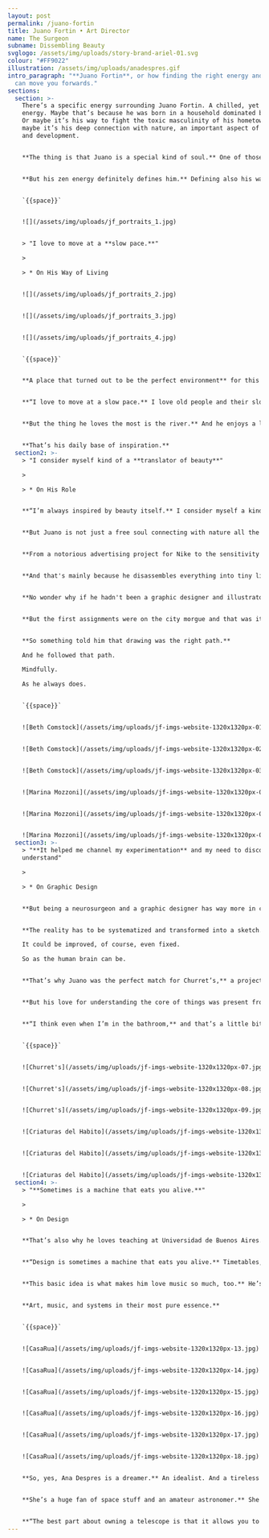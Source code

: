 ```yaml
---
layout: post
permalink: /juano-fortin
title: Juano Fortin • Art Director
name: The Surgeon
subname: Dissembling Beauty
svglogo: /assets/img/uploads/story-brand-ariel-01.svg
colour: "#FF9022"
illustration: /assets/img/uploads/anadespres.gif
intro_paragraph: "**Juano Fortin**, or how finding the right energy and flow,
  can move you forwards."
sections:
  section: >-
    There’s a specific energy surrounding Juano Fortin. A chilled, yet powerful
    energy. Maybe that’s because he was born in a household dominated by women.
    Or maybe it’s his way to fight the toxic masculinity of his hometown. Or
    maybe it’s his deep connection with nature, an important aspect of his life
    and development.


    **The thing is that Juano is a special kind of soul.** One of those people you just like from the very beginning. He feels like a friend. Or a distant yet close relative.


    **But his zen energy definitely defines him.** Defining also his ways of living and doing. That’s why he moved to Olivos, Buenos Aires, Argentina, in search of peace of mind, birds singing, and a quiet place to live and work. A place described in his own words as: “Kind of stuck in time.”


    `{{space}}`


    ![](/assets/img/uploads/jf_portraits_1.jpg)


    > "I love to move at a **slow pace.**"

    >

    > * On His Way of Living


    ![](/assets/img/uploads/jf_portraits_2.jpg)


    ![](/assets/img/uploads/jf_portraits_3.jpg)


    ![](/assets/img/uploads/jf_portraits_4.jpg)


    `{{space}}`


    **A place that turned out to be the perfect environment** for this curious soul to escape from the chaos of Buenos Aires city, where he used to live.  


    **“I love to move at a slow pace.** I love old people and their slow habits. I love silence.”


    **But the thing he loves the most is the river.** And he enjoys a lot having it close to his house because it is an important aspect of his day-to-day life. And there's no better therapy for him than sitting by the river facing the sun. And just breathe.


    **That’s his daily base of inspiration.**
  section2: >-
    > "I consider myself kind of a **translator of beauty**"

    >

    > * On His Role


    **“I’m always inspired by beauty itself.** I consider myself a kind of translator of beauty. I think everything is beautiful, sometimes it just needs a little nudge to show it, to display it.”


    **But Juano is not just a free soul connecting with nature all the time.** He is also a perfectionist. A flawless designer and talented illustrator.


    **From a notorious advertising project for Nike to the sensitivity of Beth Comstock’s identity.** From a strategic UX design system for argentinian director Federico Pintos’ movie to a conceptual piece of art based on the most natural elements; Juano is an artist who can simply find beauty in almost everything. 


    **And that's mainly because he disassembles everything into tiny little pieces.** He explores and commits to finding the ultimate truth, the hidden beauty beneath all things. And he does that masterfully. He does that like a true surgeon.


    **No wonder why if he hadn't been a graphic designer and illustrator he would have been a neurosurgeon.** A career he started to study and would have loved to finish.


    **But the first assignments were on the city morgue and that was it for him.** He loved the human body, its nature, and the mechanics of it too. He would have loved having the power to repair that, but the grey decadence of the morgue was too much for his colorful soul. 


    **So something told him that drawing was the right path.**

    And he followed that path.

    Mindfully.

    As he always does.


    `{{space}}`


    ![Beth Comstock](/assets/img/uploads/jf-imgs-website-1320x1320px-01.jpg)


    ![Beth Comstock](/assets/img/uploads/jf-imgs-website-1320x1320px-02.jpg)


    ![Beth Comstock](/assets/img/uploads/jf-imgs-website-1320x1320px-03.jpg)


    ![Marina Mozzoni](/assets/img/uploads/jf-imgs-website-1320x1320px-04.jpg)


    ![Marina Mozzoni](/assets/img/uploads/jf-imgs-website-1320x1320px-05.jpg)


    ![Marina Mozzoni](/assets/img/uploads/jf-imgs-website-1320x1320px-06.jpg)
  section3: >-
    > "**It helped me channel my experimentation** and my need to discover and
    understand"

    >

    > * On Graphic Design


    **But being a neurosurgeon and a graphic designer has way more in common** than what we all might have thought. The human body is just a system. The human brain is just a system. A graphic approach is just a system. And so is a drawing.


    **The reality has to be systematized and transformed into a sketch.**

    It could be improved, of course, even fixed.

    So as the human brain can be.


    **That’s why Juano was the perfect match for Churret’s,** a project aiming to launch the classic Latin street food king “churros” into the heart of NYC. A project that needed someone who could dissemble and understand two completely different systems, two completely different styles, and ideas and come up with a solution to make both systems work together. A project only Juano could have mastered.


    **But his love for understanding the core of things was present from his early years,**  when he used to dismantle his fathers’ pens. Just for the beauty of it. Just for the quest, the search, the ultimate understanding. And that’s a kind of thinking process that never left him.


    **“I think even when I’m in the bathroom,** and that’s a little bit overwhelming. That’s why design helped me channel my experimentation and my need to discover and understand.”


    `{{space}}`


    ![Churret's](/assets/img/uploads/jf-imgs-website-1320x1320px-07.jpg)


    ![Churret's](/assets/img/uploads/jf-imgs-website-1320x1320px-08.jpg)


    ![Churret's](/assets/img/uploads/jf-imgs-website-1320x1320px-09.jpg)


    ![Criaturas del Habito](/assets/img/uploads/jf-imgs-website-1320x1320px-10.jpg)


    ![Criaturas del Habito](/assets/img/uploads/jf-imgs-website-1320x1320px-11.jpg)


    ![Criaturas del Habito](/assets/img/uploads/jf-imgs-website-1320x1320px-12.jpg)
  section4: >-
    > "**Sometimes is a machine that eats you alive.**"

    >

    > * On Design


    **That’s also why he loves teaching at Universidad de Buenos Aires.** A place that allows him to find the right pieces to put together. The right elements to help potential designers find their own beauty, their own processes, and experimentation.


    **“Design is sometimes a machine that eats you alive.** Timetables, budgets, hourly rates, etc. The innocence of experimentation is the most important thing about Design. The real magic happens when you allow yourself to be erratic and let things rest, taking their own time.”


    **This basic idea is what makes him love music so much, too.** He’s kind of a Spotify celebrity. He follows over ten thousand artists and he even works on a collaborative project called CasaRua. A personal project that lets him set a new bar for his love of micro-systems and collaboration. A project that invites people to create their own playlists, while he designs a unique cover, with unique storytelling for each one of them.


    **Art, music, and systems in their most pure essence.**


    `{{space}}`


    ![CasaRua](/assets/img/uploads/jf-imgs-website-1320x1320px-13.jpg)


    ![CasaRua](/assets/img/uploads/jf-imgs-website-1320x1320px-14.jpg)


    ![CasaRua](/assets/img/uploads/jf-imgs-website-1320x1320px-15.jpg)


    ![CasaRua](/assets/img/uploads/jf-imgs-website-1320x1320px-16.jpg)


    ![CasaRua](/assets/img/uploads/jf-imgs-website-1320x1320px-17.jpg)


    ![CasaRua](/assets/img/uploads/jf-imgs-website-1320x1320px-18.jpg)


    **So, yes, Ana Despres is a dreamer.** An idealist. And a tireless traveler. She travels the world, she travels through time and even to the stars! 


    **She’s a huge fan of space stuff and an amateur astronomer.** She has a nice telescope to see the moon, some stars, and maybe Jupiter when the conditions are at their best. And that telescope not only gives her a whole new world to travel around, but also an incredible sense of freedom and opportunity.


    **“The best part about owning a telescope is that it allows you to be an amateur again.** You don’t have that pressure of getting it right. Of achieving. You can get it wrong as many times as you want and I find that incredibly liberating. You need to find spaces to be an amateur again.”
---
```

